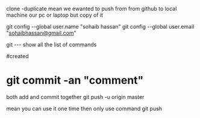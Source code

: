 clone -duplicate mean we ewanted to push from from github to local machine our pc or laptop but copy of it 

git config --global user.name "sohaib hassan"
git config --global user.email "sohaibhassan@gmail.com"

git  ---  show all the list of commands 

#created 


# git commit -an "comment"
both add and commit together 
git push -u origin master

mean you can use it one time then only use command 
git push 